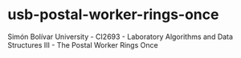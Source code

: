 # usb-postal-worker-rings-once
Simón Bolívar University - CI2693 - Laboratory Algorithms and Data Structures III - The Postal Worker Rings Once
